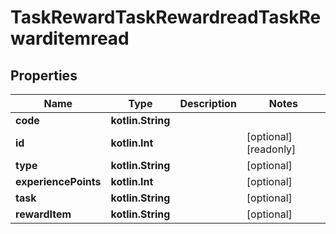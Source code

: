 
# TaskRewardTaskRewardreadTaskRewarditemread

## Properties
| Name | Type | Description | Notes |
| ------------ | ------------- | ------------- | ------------- |
| **code** | **kotlin.String** |  |  |
| **id** | **kotlin.Int** |  |  [optional] [readonly] |
| **type** | **kotlin.String** |  |  [optional] |
| **experiencePoints** | **kotlin.Int** |  |  [optional] |
| **task** | **kotlin.String** |  |  [optional] |
| **rewardItem** | **kotlin.String** |  |  [optional] |



